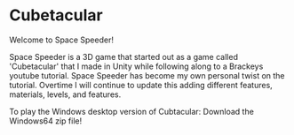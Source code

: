 # Cubetacular

Welcome to Space Speeder! 

Space Speeder is a 3D game that started out as a game called 'Cubetacular' that I made in Unity while following along to a Brackeys youtube tutorial.
Space Speeder has become my own personal twist on the tutorial.
Overtime I will continue to update this adding different features, materials, levels, and features.

To play the Windows desktop version of Cubtacular: Download the Windows64 zip file!
